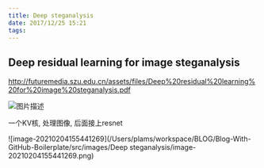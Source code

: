 ```yaml
---
title: Deep steganalysis
date: 2017/12/25 15:21
tags: 
---
```



## Deep residual learning for image steganalysis

http://futuremedia.szu.edu.cn/assets/files/Deep%20residual%20learning%20for%20image%20steganalysis.pdf

![图片描述](http://otivusbsc.bkt.clouddn.com/11f6de4a-3fea-4fde-a8b4-92bb3fd79b8f)

一个KV核, 处理图像, 后面接上resnet

<!-- more -->

![image-20210204155441269](/Users/plams/workspace/BLOG/Blog-With-GitHub-Boilerplate/src/images/Deep steganalysis/image-20210204155441269.png)